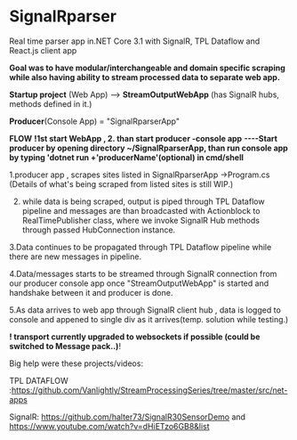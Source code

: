 # SignalRparser
 Real time parser app in.NET Core 3.1 with SignalR, TPL Dataflow and React.js client app 
 
**Goal was to have modular/interchangeable and domain specific scraping while also having ability to stream processed data to separate web app.**
 
**Startup project** (Web App) --> **StreamOutputWebApp** (has SignalR hubs, methods defined in it.)

**Producer**(Console App) = "SignalRparserApp"

**FLOW**
**!1st start WebApp , 2. than start producer -console app**
**----Start producer by opening directory ~/SignalRparserApp, than run console app by typing  'dotnet run +'producerName'(optional) in cmd/shell**

1.producer app , scrapes sites listed in SignalRparserApp ->Program.cs
(Details of what's being scraped from listed sites is still WIP.)

2. while data is being scraped, output is piped through TPL Dataflow pipeline and messages are than broadcasted with Actionblock to RealTimePublisher class, where we invoke SignalR Hub methods through passed HubConnection instance.

3.Data continues to be propagated through TPL Dataflow pipeline while there are new messages in pipeline.

4.Data/messages starts to be streamed through SignalR connection from our producer console app once "StreamOutputWebApp" is started and handshake between it and producer is done.

5.As data arrives to web app through SignalR client hub , data is logged to console and appened to single div as it arrives(temp. solution while testing.)

**! transport currently upgraded to websockets if possible (could be switched to Message pack..)**! 
 
 Big help were these projects/videos:
 
 TPL DATAFLOW :https://github.com/Vanlightly/StreamProcessingSeries/tree/master/src/net-apps 
 
 SignalR:  https://github.com/halter73/SignalR30SensorDemo
 and 
 https://www.youtube.com/watch?v=dHiETzo6GB8&list
